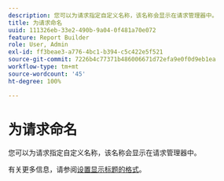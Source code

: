 ```yaml
---
description: 您可以为请求指定自定义名称，该名称会显示在请求管理器中。
title: 为请求命名
uuid: 111326eb-33e2-490b-9a04-0f481a70e072
feature: Report Builder
role: User, Admin
exl-id: ff3beae3-a776-4bc1-b394-c5c422e5f521
source-git-commit: 7226b4c77371b486006671d72efa9e0f0d9eb1ea
workflow-type: tm+mt
source-wordcount: '45'
ht-degree: 100%

---
```


# 为请求命名

您可以为请求指定自定义名称，该名称会显示在请求管理器中。

有关更多信息，请参阅[设置显示标题的格式](/help/analyze/report-builder/layout/t-format-display-headers.md)。
